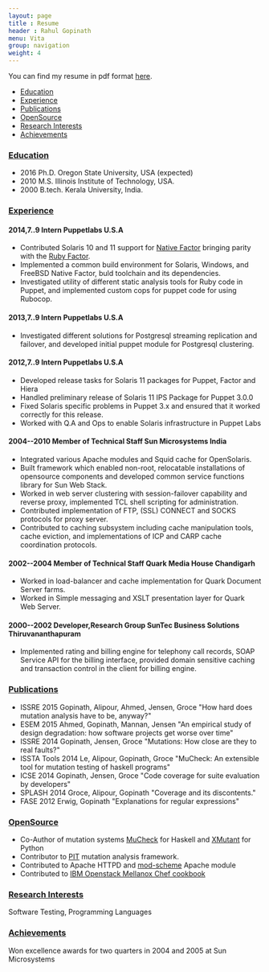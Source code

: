 ```yaml
---
layout: page
title : Resume
header : Rahul Gopinath
menu: Vita
group: navigation
weight: 4
---
```


You can find my resume in pdf format [here](/resources/resume.pdf).

* [Education](#education)
* [Experience](#experience)
* [Publications](#publications)
* [OpenSource](#opensource)
* [Research Interests](#research-interests)
* [Achievements](#achievements)

### [Education]()

* 2016 Ph.D. Oregon State University, USA (expected) 
* 2010 M.S. Illinois Institute of Technology, USA.
* 2000 B.tech. Kerala University, India.

### [Experience]()

#### 2014,7..9 Intern Puppetlabs U.S.A

* Contributed Solaris 10 and 11 support for [Native Factor](https://docs.puppetlabs.com/puppet/latest/reference/experiments_cfacter.html) bringing parity with the [Ruby Factor](https://puppetlabs.com/facter).
* Implemented a common build environment for Solaris, Windows, and FreeBSD Native Factor, buld toolchain and its dependencies.
* Investigated utility of different static analysis tools for Ruby code in Puppet, and implemented custom cops for puppet code for using Rubocop.

#### 2013,7..9 Intern Puppetlabs U.S.A

* Investigated different solutions for Postgresql streaming replication and failover, and developed initial puppet module for Postgresql clustering.

#### 2012,7..9 Intern Puppetlabs U.S.A

* Developed release tasks for Solaris 11 packages for Puppet, Factor and Hiera
* Handled preliminary release of Solaris 11 IPS Package for Puppet 3.0.0
* Fixed Solaris specific problems in Puppet 3.x and ensured that it worked correctly for this release.
* Worked with Q.A and Ops to enable Solaris infrastructure in Puppet Labs

#### 2004--2010 Member of Technical Staff Sun Microsystems India

* Integrated various Apache modules and Squid cache for OpenSolaris. 
* Built framework which enabled non-root, relocatable installations of opensource components
        and developed common service functions library for Sun Web Stack. 
* Worked in web server clustering with session-failover capability and reverse proxy, implemented TCL shell scripting for administration.
* Contributed implementation of FTP, (SSL) CONNECT and SOCKS protocols for proxy server.
* Contributed to caching subsystem including cache manipulation tools, cache eviction, and 
        implementations of ICP and CARP cache coordination protocols.

#### 2002--2004 Member of Technical Staff Quark Media House Chandigarh

* Worked in load-balancer and cache implementation for Quark Document Server farms.
* Worked in Simple messaging and XSLT presentation layer for Quark Web Server.

#### 2000--2002 Developer,Research Group SunTec Business Solutions Thiruvananthapuram

* Implemented rating and billing engine for telephony call records, SOAP Service API for the billing interface, provided domain sensitive caching and transaction control in the client for billing engine. 
<!-- * Prototype OS-KIT based standalone kernel that could be used as a rating appliance. -->

### [Publications]()

* ISSRE 2015 Gopinath, Alipour, Ahmed, Jensen, Groce "How hard does mutation analysis have to be, anyway?"
* ESEM 2015 Ahmed, Gopinath, Mannan, Jensen "An empirical study of design degradation: how software projects get worse over time"
* ISSRE 2014 Gopinath, Jensen, Groce "Mutations: How close are they to real faults?"
* ISSTA Tools 2014 Le, Alipour, Gopinath, Groce "MuCheck: An extensible tool for mutation testing of haskell programs"
* ICSE 2014 Gopinath, Jensen, Groce "Code coverage for suite evaluation by developers"
* SPLASH 2014 Groce, Alipour, Gopinath "Coverage and its discontents."
* FASE 2012 Erwig, Gopinath "Explanations for regular expressions"

### [OpenSource]()

* Co-Author of mutation systems [MuCheck](https://github.com/vrthra/mucheck) for Haskell and [XMutant](https://github.com/vrthra/xmutant.py) for Python
* Contributor to [PIT](http://pitest.org/) mutation analysis framework.
* Contributed to Apache HTTPD and [mod-scheme](https://github.com/vrthra/mod-scheme) Apache module
* Contributed to [IBM Openstack Mellanox Chef cookbook](https://github.com/osuosl-cookbooks/cookbook-openstack-mellanox)

### [Research Interests]()

Software Testing, Programming Languages

### [Achievements]()

Won excellence awards for two quarters in 2004 and 2005 at Sun Microsystems

